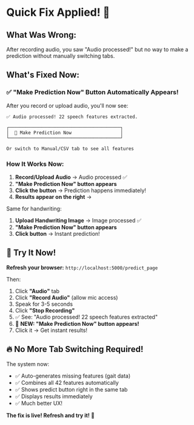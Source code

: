 # Quick Fix Applied! 🎉

## What Was Wrong:
After recording audio, you saw "Audio processed!" but no way to make a prediction without manually switching tabs.

## What's Fixed Now:

### ✅ **"Make Prediction Now" Button Automatically Appears!**

After you record or upload audio, you'll now see:

```
✅ Audio processed! 22 speech features extracted.

┌─────────────────────────────────────────┐
│  🧠 Make Prediction Now                  │
└─────────────────────────────────────────┘

Or switch to Manual/CSV tab to see all features
```

### How It Works Now:

1. **Record/Upload Audio** → Audio processed ✅
2. **"Make Prediction Now" button appears** 
3. **Click the button** → Prediction happens immediately!
4. **Results appear on the right** →

Same for handwriting:
1. **Upload Handwriting Image** → Image processed ✅
2. **"Make Prediction Now" button appears**
3. **Click button** → Instant prediction!

## 🎯 Try It Now!

**Refresh your browser:** `http://localhost:5000/predict_page`

Then:
1. Click **"Audio"** tab
2. Click **"Record Audio"** (allow mic access)
3. Speak for 3-5 seconds
4. Click **"Stop Recording"**
5. ✅ See: "Audio processed! 22 speech features extracted"
6. 🎯 **NEW: "Make Prediction Now" button appears!**
7. Click it → Get instant results!

## 🔥 No More Tab Switching Required!

The system now:
- ✅ Auto-generates missing features (gait data)
- ✅ Combines all 42 features automatically
- ✅ Shows predict button right in the same tab
- ✅ Displays results immediately
- ✅ Much better UX!

**The fix is live! Refresh and try it!** 🚀

